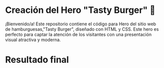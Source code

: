 
# Creación del Hero "Tasty Burger" 🍔

¡Bienvenido/a! Este repositorio contiene el código para Hero del sitio web de hamburguesas,"Tasty Burger", diseñado con HTML y CSS. Este hero es perfecto para captar la atención de los visitantes con una presentación visual atractiva y moderna.

# Resultado final
<img src="Pizza/Img/Hero.png" alt="" srcset="">
